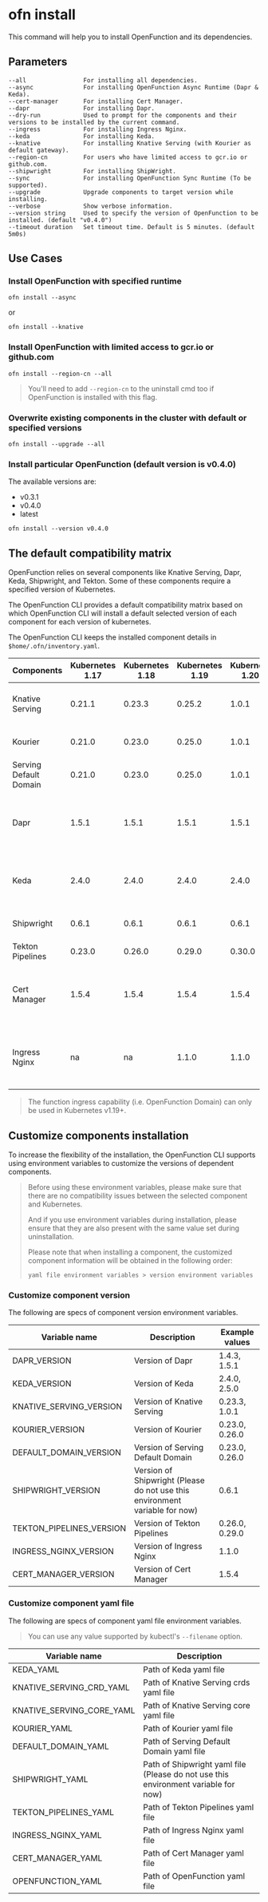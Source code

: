 # ofn install

This command will help you to install OpenFunction and its dependencies.

## Parameters

```shell
--all                For installing all dependencies.
--async              For installing OpenFunction Async Runtime (Dapr & Keda).
--cert-manager       For installing Cert Manager.
--dapr               For installing Dapr.
--dry-run            Used to prompt for the components and their versions to be installed by the current command.
--ingress            For installing Ingress Nginx.
--keda               For installing Keda.
--knative            For installing Knative Serving (with Kourier as default gateway).
--region-cn          For users who have limited access to gcr.io or github.com.
--shipwright         For installing ShipWright.
--sync               For installing OpenFunction Sync Runtime (To be supported).
--upgrade            Upgrade components to target version while installing.
--verbose            Show verbose information.
--version string     Used to specify the version of OpenFunction to be installed. (default "v0.4.0")
--timeout duration   Set timeout time. Default is 5 minutes. (default 5m0s)
```

## Use Cases

### Install OpenFunction with specified runtime

```shell
ofn install --async
```

or

```shell
ofn install --knative
```

### Install OpenFunction with limited access to gcr.io or github.com

```shell
ofn install --region-cn --all
```

> You'll need to add `--region-cn` to the uninstall cmd too if OpenFunction is installed with this flag.

### Overwrite existing components in the cluster with default or specified versions

```shell
ofn install --upgrade --all
```

### Install particular OpenFunction (default version is v0.4.0)

The available versions are:
- v0.3.1
- v0.4.0
- latest

```shell
ofn install --version v0.4.0
```

## The default compatibility matrix

OpenFunction relies on several components like Knative Serving, Dapr, Keda, Shipwright, and Tekton. Some of these components require a specified version of Kubernetes.

The OpenFunction CLI provides a default compatibility matrix based on which OpenFunction CLI will install a default selected version of each component for each version of kubernetes. 

The OpenFunction CLI keeps the installed component details in `$home/.ofn/inventory.yaml`.

| Components             | Kubernetes 1.17 | Kubernetes 1.18 | Kubernetes 1.19 | Kubernetes 1.20+ | CLI Option       | Description                                    |
| ---------------------- | --------------- | --------------- | --------------- | ---------------- | ---------------- | ---------------------------------------------- |
| Knative Serving        | 0.21.1          | 0.23.3          | 0.25.2          | 1.0.1            | `--knative`      | The synchronous function runtime               |
| Kourier                | 0.21.0          | 0.23.0          | 0.25.0          | 1.0.1            | `--knative`      | The default network layer for Knative          |
| Serving Default Domain | 0.21.0          | 0.23.0          | 0.25.0          | 1.0.1            | `--knative`      | The default DNS layout for Knative             |
| Dapr                   | 1.5.1           | 1.5.1           | 1.5.1           | 1.5.1            | `--async`        | The distributed application runtime of asynchronous function |
| Keda                   | 2.4.0           | 2.4.0           | 2.4.0           | 2.4.0            | `--async`        | The autoscaler of asynchronous function runtime|
| Shipwright             | 0.6.1           | 0.6.1           | 0.6.1           | 0.6.1            | `--shipwright`   | The function build framework                   |
| Tekton Pipelines       | 0.23.0          | 0.26.0          | 0.29.0          | 0.30.0           | `--shipwright`   | The function build pipeline                    |
| Cert Manager           | 1.5.4           | 1.5.4           | 1.5.4           | 1.5.4            | `--cert-manager` | OpenFunction webhook Certificate manager (For OpenFunction v0.4.0+ only). |
| Ingress Nginx          | na              | na              | 1.1.0           | 1.1.0            | `--ingress`      | Function ingress controller (For OpenFunction v0.4.0+ only). |

> The function ingress capability (i.e. OpenFunction Domain) can only be used in Kubernetes v1.19+.

## Customize components installation

To increase the flexibility of the installation, the OpenFunction CLI supports using environment variables to customize the versions of dependent components.

> Before using these environment variables, please make sure that there are no compatibility issues between the selected component and Kubernetes.
>
> And if you use environment variables during installation, please ensure that they are also present with the same value set during uninstallation.
>
> Please note that when installing a component, the customized component information will be obtained in the following order:
>
> ```
> yaml file environment variables > version environment variables
> ```

### Customize component version

The following are specs of component version environment variables. 

| Variable name            | Description                                                  | Example values |
| ------------------------ | ------------------------------------------------------------ | -------------- |
| DAPR_VERSION             | Version of Dapr                                              | 1.4.3, 1.5.1   |
| KEDA_VERSION             | Version of Keda                                              | 2.4.0, 2.5.0   |
| KNATIVE_SERVING_VERSION  | Version of Knative Serving                                   | 0.23.3, 1.0.1  |
| KOURIER_VERSION          | Version of Kourier                                           | 0.23.0, 0.26.0 |
| DEFAULT_DOMAIN_VERSION   | Version of Serving Default Domain                            | 0.23.0, 0.26.0 |
| SHIPWRIGHT_VERSION       | Version of Shipwright (Please do not use this environment variable for now) | 0.6.1          |
| TEKTON_PIPELINES_VERSION | Version of Tekton Pipelines                                  | 0.26.0, 0.29.0 |
| INGRESS_NGINX_VERSION    | Version of Ingress Nginx                                     | 1.1.0          |
| CERT_MANAGER_VERSION     | Version of Cert Manager                                      | 1.5.4          |

### Customize component yaml file

The following are specs of component yaml file environment variables. 

> You can use any value supported by kubectl's `--filename` option.

| Variable name             | Description                                                  |
| ------------------------- | ------------------------------------------------------------ |
| KEDA_YAML                 | Path of Keda yaml file                                       |
| KNATIVE_SERVING_CRD_YAML  | Path of Knative Serving crds yaml file                       |
| KNATIVE_SERVING_CORE_YAML | Path of Knative Serving core yaml file                       |
| KOURIER_YAML              | Path of Kourier yaml file                                    |
| DEFAULT_DOMAIN_YAML       | Path of Serving Default Domain yaml file                     |
| SHIPWRIGHT_YAML           | Path of Shipwright yaml file (Please do not use this environment variable for now) |
| TEKTON_PIPELINES_YAML     | Path of Tekton Pipelines yaml file                           |
| INGRESS_NGINX_YAML        | Path of Ingress Nginx yaml file                              |
| CERT_MANAGER_YAML         | Path of Cert Manager yaml file                               |
| OPENFUNCTION_YAML         | Path of OpenFunction yaml file                               |

